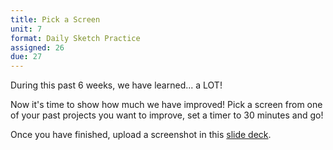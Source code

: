```yaml
---
title: Pick a Screen
unit: 7
format: Daily Sketch Practice
assigned: 26
due: 27
---
```

During this past 6 weeks, we have learned... a LOT! 

Now it's time to show how much we have improved! Pick a screen from one of your past projects you want to improve, set a timer to 30 minutes and go! 

Once you have finished, upload a screenshot in this [slide deck](https://drive.google.com/drive/folders/1BmhK_xfJWdTr7AATULLzl5HOAmIoOC8P).
